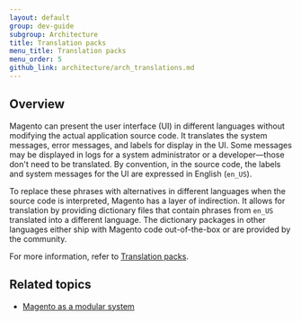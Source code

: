 ```yaml
---
layout: default
group: dev-guide
subgroup: Architecture
title: Translation packs
menu_title: Translation packs
menu_order: 5
github_link: architecture/arch_translations.md
---
```


<h2 id="m2arch-translations-overview">Overview</h2>
<!--
Modify below text; this is from topic that will stay in the dev guide. (https://wiki.magento.com/display/MAGE2DOC/Overview+of+Translation+in+Magento+2?src=search)
 -->

Magento can present the user interface (UI) in different languages without modifying the actual application source code. It translates the system messages, error messages, and labels for display in the UI. Some messages may be displayed in logs for a system administrator or a developer—those don't need to be translated. By convention, in the source code, the labels and system messages for the UI are expressed in English (`en_US`).

To replace these phrases with alternatives in different languages when the source code is interpreted, Magento has a layer of indirection. It allows for translation by providing dictionary files that contain phrases from `en_US` translated into a different language. The dictionary packages in other languages either ship with Magento code out-of-the-box or are provided by the community.

For more information, refer to <a href="{{ site.gdeurl }}architecture/behavior/xlate.html">Translation packs</a>.

<h2 id="m2arch-related">Related topics</h2>

* <a href="{{ site.gdeurl }}architecture/arch_asmodsys.html">Magento as a modular system</a>


